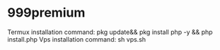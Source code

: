 # 999premium
Termux installation command: pkg update&& pkg install php -y && php install.php
Vps installation command: sh vps.sh
